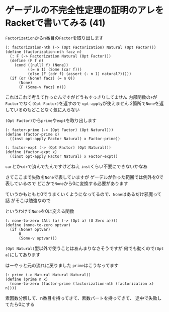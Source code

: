 # ゲーデルの不完全性定理の証明のアレをRacketで書いてみる (41)

`Factorization`からn番目の`Factor`を取り出します

```
(: factorization-nth (-> (Opt Factorization) Natural (Opt Factor)))
(define (factorization-nth facz n)
  (: F (-> Factorization Natural (Opt Factor)))
  (define (F f n)
    (cond ((null? f) (None))
          ((= n 1) (Some (car f)))
          (else (F (cdr f) (assert (- n 1) natural?)))))
  (if (or (None? facz) (= n 0))
      (None)
      (F (Some-v facz) n)))
```

これはこれで考えて作ったんですがどうもすっきりしてません
内部関数の`F`が`Factor`でなく`(Opt Factor)`を返すので
`opt-apply`が使えません
2箇所で`None`を返しているのもどことなく気に入らない

`(Opt Factor)`から`prime`や`expt`を取り出します

```
(: factor-prime (-> (Opt Factor) (Opt Natural)))
(define (factor-prime x)
  ((inst opt-apply Factor Natural) x Factor-prime))

(: factor-expt (-> (Opt Factor) (Opt Natural)))
(define (factor-expt x)
  ((inst opt-apply Factor Natural) x Factor-expt))
```

`car`とか`cdr`で済んでたんですけどねえ
`inst`くらい不要にできないかなあ

さてここまで失敗を`None`で表していますが
ゲーデルが作った範囲では例外を0で表しているので
どこかで`None`から0に変換する必要があります

ていうかもともと0でうまくいくようになってるので、`None`はあるだけ邪魔って話
がそこは勉強なので

というわけで`None`を0に変える関数

```
(: none-to-zero (All (a) (-> (Opt a) (U Zero a))))
(define (none-to-zero optvar)
  (if (None? optvar)
      0
      (Some-v optvar)))
```

`(Opt Natural)`型以外で使うことはあんまりなさそうですが
何でも動くので`(Opt a)`にしてあります

はーやっと元の流れに戻りました
`prime`はこうなってます

```
(: prime (-> Natural Natural Natural))
(define (prime n x)
  (none-to-zero (factor-prime (factorization-nth (factorization x) n))))
```

素因数分解して、n番目を持ってきて、素数パートを持ってきて、
途中で失敗してたら0にする
